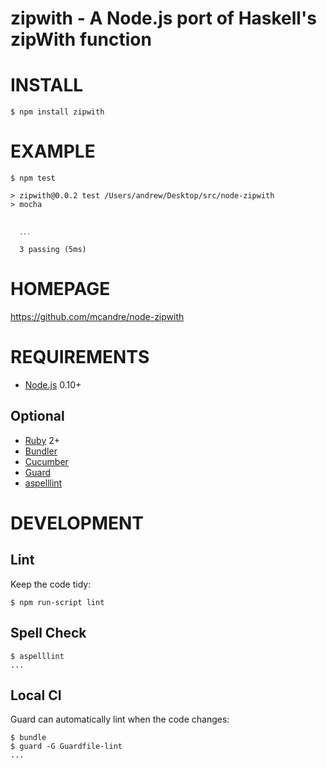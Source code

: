 # zipwith - A Node.js port of Haskell's zipWith function

# INSTALL

    $ npm install zipwith

# EXAMPLE

    $ npm test

    > zipwith@0.0.2 test /Users/andrew/Desktop/src/node-zipwith
    > mocha


      ․․․

      3 passing (5ms)

# HOMEPAGE

https://github.com/mcandre/node-zipwith

# REQUIREMENTS

* [Node.js](http://nodejs.org/) 0.10+

## Optional

* [Ruby](https://www.ruby-lang.org/) 2+
* [Bundler](http://bundler.io/)
* [Cucumber](http://cukes.info/)
* [Guard](http://guardgem.org/)
* [aspelllint](https://github.com/mcandre/aspelllint)

# DEVELOPMENT

## Lint

Keep the code tidy:

    $ npm run-script lint

## Spell Check

    $ aspelllint
    ...

## Local CI

Guard can automatically lint when the code changes:

    $ bundle
    $ guard -G Guardfile-lint
    ...
